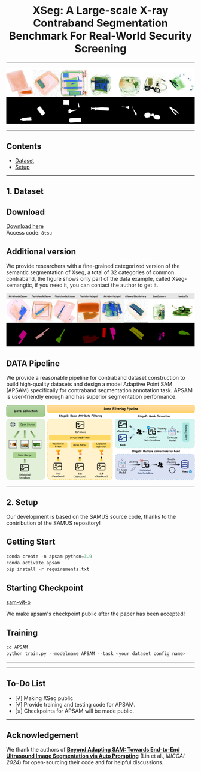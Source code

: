 <h1 align="center"><b>XSeg: A Large-scale X-ray Contraband Segmentation Benchmark For Real-World Security Screening</b></h1>

---

![XSeg Benchmark Image Placeholder](./sample_img/datademo.png "Placeholder for XSeg Benchmark Image")

---

## Contents
* [Dataset](#1-dataset)
* [Setup](#2-setup)

---

## 1. Dataset
## Download
[Download here](https://pan.baidu.com/s/1uVOmNCcsWE_w_pEEEMhAEQ)  
Access code: `8tsu`

## Additional version
We provide researchers with a fine-grained categorized version of the semantic segmentation of Xseg, a total of 32 categories of common contraband, the figure shows only part of the data example, called Xseg-semangtic, if you need it, you can contact the author to get it.<br>


![Semantic](./sample_img/semanticdemo.png "Placeholder for XSeg Benchmark Image")


## DATA Pipeline
We provide a reasonable pipeline for contraband dataset construction to build high-quality datasets and design a model Adaptive Point SAM (APSAM) specifically for contraband segmentation annotation task. APSAM is user-friendly enough and has superior segmentation performance.

![datapipe](./sample_img/datapipe.png "Placeholder for XSeg Benchmark Image")



---

## 2. Setup
Our development is based on the SAMUS source code, thanks to the contribution of the SAMUS repository!

## Getting Start
```python
conda create -n apsam python=3.9
conda activate apsam
pip install -r requirements.txt
```

## Starting Checkpoint

[sam-vit-b](https://github.com/facebookresearch/segment-anything)

We make apsam's checkpoint public after the paper has been accepted!

## Training
```python
cd APSAM
python train.py --modelname APSAM --task <your dataset config name>
```

---


---

## To-Do List
* [√] Making XSeg public
* [√] Provide training and testing code for APSAM.
* [×] Checkpoints for APSAM will be made public.



---

## Acknowledgement
We thank the authors of  **[Beyond Adapting SAM: Towards End-to-End Ultrasound Image Segmentation via Auto Prompting](https://arxiv.org/abs/2309.06824)** (Lin et al., *MICCAI 2024*) 
for open-sourcing their code and for helpful discussions.
